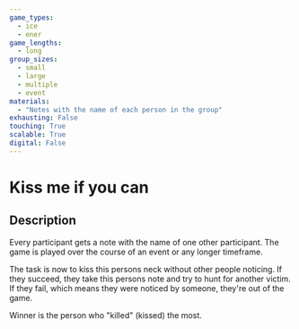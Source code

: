 ```yaml
---
game_types:
  - ice
  - ener
game_lengths:
  - long
group_sizes:
  - small
  - large
  - multiple
  - event
materials:
  - "Notes with the name of each person in the group"
exhausting: False
touching: True
scalable: True
digital: False
---
```

# Kiss me if you can

## Description
Every participant gets a note with the name of one other participant. The game is played over the course of an event or any longer timeframe.

The task is now to kiss this persons neck without other people noticing. If they succeed, they take this persons note and try to hunt for another victim. If they fail, which means they were noticed by someone, they're out of the game.

Winner is the person who "killed" (kissed) the most.
